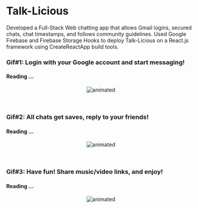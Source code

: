 # Talk-Licious

Developed a Full-Stack Web chatting app that allows Gmail logins, secured chats, chat timestamps, and follows community guidelines. 
Used Google Firebase and Firebase Storage Hooks to deploy Talk-Licious on a React.js framework using CreateReactApp build tools.

### Gif#1: Login with your Google account and start messaging!
#### Reading ...
<p align="center">
  <img src="http://g.recordit.co/w6jxu7jNvJ.gif" alt="animated" />
</p>

<br>

### Gif#2: All chats get saves, reply to your friends!
#### Reading ...
<p align="center">
  <img src="http://g.recordit.co/fLkLUuMLLb.gif" alt="animated" />
</p>

<br>

### Gif#3: Have fun! Share music/video links, and enjoy!
#### Reading ...
<p align="center">
  <img src="http://g.recordit.co/P6lNqslKyf.gif" alt="animated" />
</p>
